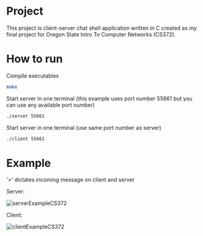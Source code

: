 # Project

This project is client-server chat shell application written in C created as my final project for Oregon State Intro To Computer Networks (CS372).

# How to run

Compile executables

```bash
make
```

Start server in one terminal (this example uses port number 55661 but you can use any available port number)

```bash
./server 55661
```

Start server in one terminal (use same port number as server)

```bash
./client 55661
```

# Example
'>' dictates incoming message on client and server

Server:

![serverExampleCS372](https://user-images.githubusercontent.com/23641129/172295857-dc7ee69f-4c85-4c10-b894-c380adc2f6a4.PNG)

Client:

![clientExampleCS372](https://user-images.githubusercontent.com/23641129/172295880-2462cbab-aa28-443b-baee-707223f45650.PNG)

